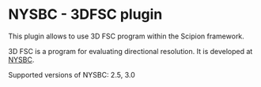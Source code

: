# NYSBC - 3DFSC plugin

This plugin allows to use 3D FSC program within the Scipion framework.

3D FSC is a program for evaluating directional resolution. It is developed at [NYSBC](https://github.com/nysbc/Anisotropy).

Supported versions of NYSBC: 2.5, 3.0

